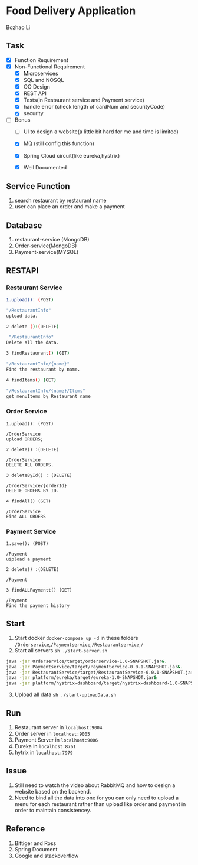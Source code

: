 # Food Delivery Application
Bozhao Li
## Task
- [x] Function Requirement  
- [x] Non-Functional Requirement
  - [x] Microservices  
  - [x] SQL and NOSQL  
  - [x] OO Design  
  - [x] REST API
  - [x] Tests(in Restaurant service and Payment service)
  - [x] handle error (check length of cardNum and securityCode)
  - [x] security
- [ ] Bonus
  - [ ] UI to design a website(a little bit hard for me and time is limited)
  - [x] MQ (still config this function)
  - [x] Spring Cloud circuit(like eureka,hystrix)
  - [x] Well Documented
 	


## Service Function
1. search restaurant by restaurant name
2. user can place an order and make a payment

## Database
1. restaurant-service (MongoDB)
2. Order-service(MongoDB)
3. Payment-service(MYSQL) 

## RESTAPI

### Restaurant Service
```bash
1.upload(): (POST)

"/RestaurantInfo"
upload data. 

2 delete ():(DELETE)

 "/RestaurantInfo"
Delete all the data.

3 findRestaurant() (GET)

"/RestaurantInfo/{name}"
Find the restaurant by name. 

4 findItems() (GET)

"/RestaurantInfo/{name}/Items"
get menuItems by Restaurant name
```

### Order Service
```
1.upload(): (POST)

/OrderService
upload ORDERS;  

2 delete() :(DELETE)

/OrderService
DELETE ALL ORDERS. 

3 deleteById() : (DELETE)

/OrderService/{orderId}
DELETE ORDERS BY ID. 

4 findAll() (GET)

/OrderService
Find ALL ORDERS
```

### Payment Service
```
1.save(): (POST)

/Payment
uipload a payment

2 delete() :(DELETE)

/Payment

3 findALLPaymentt() (GET)

/Payment
Find the payment history

```

## Start
1. Start docker `docker-compose up -d` in these folders `/Orderservice`,`/Paymentservice`,`/Restaurantservice`,`/`
2. Start all servers `sh ./start-server.sh`

```bash
java -jar Orderservice/target/orderservice-1.0-SNAPSHOT.jar&. 
java -jar Paymentservice/target/PaymentService-0.0.1-SNAPSHOT.jar&. 
java -jar RestaurantService/target/RestaurantService-0.0.1-SNAPSHOT.jar&
java -jar platform/eureka/target/eureka-1.0-SNAPSHOT.jar&
java -jar platform/hystrix-dashboard/target/hystrix-dashboard-1.0-SNAPSHOT.jar
```

3. Upload all data `sh ./start-uploadData.sh`

## Run
1. Restaurant server in `localhost:9004`
2. Order server in `localhost:9005`
3. Payment Server in `localhost:9006`
4. Eureka in `localhost:8761`
5. hytrix in `localhost:7979`

## Issue
1. Still need to watch the video about RabbitMQ and how to design a website based on the backend. 
2. Need to bind all the data into one for you can only need to upload a menu for each restaurant rather than upload like order and payment in order to maintain consistencey.

## Reference
1. Bittiger and Ross
2. Spring Document
3. Google and stackoverflow
